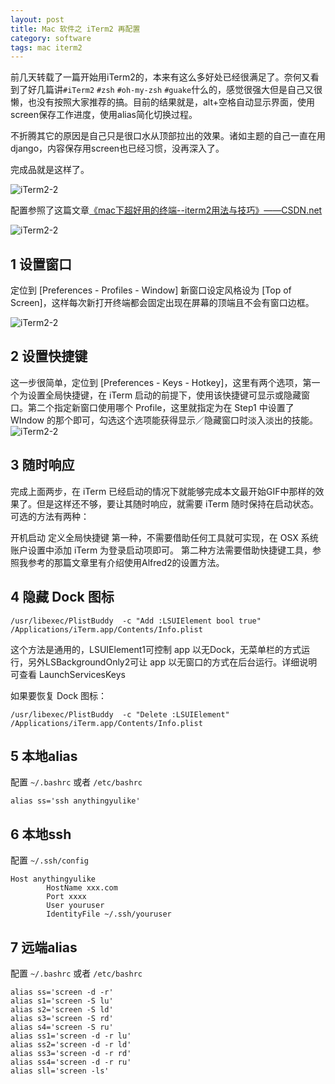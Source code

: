 ```yaml
---
layout: post
title: Mac 软件之 iTerm2 再配置
category: software
tags: mac iterm2
---
```


前几天转载了一篇开始用iTerm2的，本来有这么多好处已经很满足了。奈何又看到了好几篇讲`#iTerm2` `#zsh` `#oh-my-zsh` `#guake`什么的，感觉很强大但是自己又很懒，也没有按照大家推荐的搞。目前的结果就是，alt+空格自动显示界面，使用screen保存工作进度，使用alias简化切换过程。

不折腾其它的原因是自己只是很口水从顶部拉出的效果。诸如主题的自己一直在用django，内容保存用screen也已经习惯，没再深入了。

完成品就是这样了。

![iTerm2-2](https://cdn.kelu.org/blog/2015/01/iTerm2.jpg)


配置参照了这篇文章[《mac下超好用的终端--iterm2用法与技巧》——CSDN.net](http://blog.csdn.net/thinkdiff/article/details/25075047)




![iTerm2-2](https://cdn.kelu.org/blog/2015/01/iTerm2-2-1.jpg)

## 1 设置窗口

定位到 [Preferences - Profiles - Window] 新窗口设定风格设为 [Top of Screen]，这样每次新打开终端都会固定出现在屏幕的顶端且不会有窗口边框。

![iTerm2-2](https://cdn.kelu.org/blog/2015/01/iTerm2-2-2.jpg)

## 2 设置快捷键

这一步很简单，定位到 [Preferences - Keys - Hotkey]，这里有两个选项，第一个为设置全局快捷键，在 iTerm 启动的前提下，使用该快捷键可显示或隐藏窗口。第二个指定新窗口使用哪个 Profile，这里就指定为在 Step1 中设置了 WIndow 的那个即可，勾选这个选项能获得显示／隐藏窗口时淡入淡出的技能。
![iTerm2-2](https://cdn.kelu.org/blog/2015/01/iTerm2-2-3.jpg)

## 3 随时响应

完成上面两步，在 iTerm 已经启动的情况下就能够完成本文最开始GIF中那样的效果了。但是这样还不够，要让其随时响应，就需要 iTerm 随时保持在启动状态。可选的方法有两种：

开机启动
定义全局快捷键
第一种，不需要借助任何工具就可实现，在 OSX 系统账户设置中添加 iTerm 为登录启动项即可。
第二种方法需要借助快捷键工具，参照我参考的那篇文章里有介绍使用Alfred2的设置方法。

## 4 隐藏 Dock 图标

	/usr/libexec/PlistBuddy  -c "Add :LSUIElement bool true" /Applications/iTerm.app/Contents/Info.plist

这个方法是通用的，LSUIElement1可控制 app 以无Dock，无菜单栏的方式运行，另外LSBackgroundOnly2可让 app 以无窗口的方式在后台运行。详细说明可查看 LaunchServicesKeys

如果要恢复 Dock 图标：

	/usr/libexec/PlistBuddy  -c "Delete :LSUIElement" /Applications/iTerm.app/Contents/Info.plist

## 5 本地alias

配置 `~/.bashrc` 或者 `/etc/bashrc`

	alias ss='ssh anythingyulike'

## 6 本地ssh

配置 `~/.ssh/config`

	Host anythingyulike
	    	HostName xxx.com
	    	Port xxxx
	    	User youruser
	    	IdentityFile ~/.ssh/youruser

## 7 远端alias

配置 `~/.bashrc` 或者 `/etc/bashrc` 

	alias ss='screen -d -r'
	alias s1='screen -S lu'
	alias s2='screen -S ld'
	alias s3='screen -S rd'
	alias s4='screen -S ru'
	alias ss1='screen -d -r lu'
	alias ss2='screen -d -r ld'
	alias ss3='screen -d -r rd'
	alias ss4='screen -d -r ru'
	alias sll='screen -ls'
